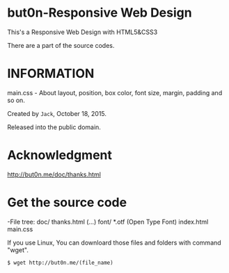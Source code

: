 but0n-Responsive Web Design 
=====

This's a Responsive Web Design with HTML5&amp;CSS3

There are a part of the source codes.

INFORMATION 
=====

main.css - About layout, position, box color, font size, margin, padding and so on.

Created by `Jack`, October 18, 2015.

Released into the public domain.

Acknowledgment
=====
http://but0n.me/doc/thanks.html

Get the source code
=====
-File tree:
    doc/
        thanks.html
        (…)
    font/
         *.otf (Open Type Font)
    index.html
    main.css

If you use Linux,
You can downloard those files and folders with command "wget".

    $ wget http://but0n.me/(file_name)


   
